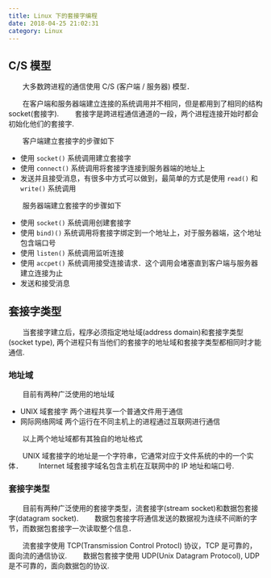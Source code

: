 ```yaml
---
title: Linux 下的套接字编程
date: 2018-04-25 21:02:31
category: Linux
---
```


## C/S 模型

　　大多数跨进程的通信使用 C/S (客户端 / 服务器) 模型．
<!-- more -->
　　在客户端和服务器端建立连接的系统调用并不相同，但是都用到了相同的结构 socket(套接字).
　　套接字是跨进程通信通道的一段，两个进程连接开始时都会初始化他们的套接字.

　　客户端建立套接字的步骤如下
- 使用 `socket()` 系统调用建立套接字
- 使用 `connect()` 系统调用将套接字连接到服务器端的地址上
- 发送并且接受消息，有很多中方式可以做到，最简单的方式是使用 `read()` 和 `write()` 系统调用

　　服务器端建立套接字的步骤如下
- 使用 `socket()` 系统调用创建套接字
- 使用 `bind)()` 系统调用将套接字绑定到一个地址上，对于服务器端，这个地址包含端口号
- 使用 `listen()` 系统调用监听连接
- 使用 `accpet()` 系统调用接受连接请求．这个调用会堵塞直到客户端与服务器建立连接为止
- 发送和接受消息

## 套接字类型

　　当套接字建立后，程序必须指定地址域(address domain)和套接字类型(socket type), 两个进程只有当他们的套接字的地址域和套接字类型都相同时才能通信.

### 地址域

　　目前有两种广泛使用的地址域
- UNIX 域套接字
    两个进程共享一个普通文件用于通信
- 网际网络网域
    两个运行在不同主机上的进程通过互联网进行通信

　　以上两个地址域都有其独自的地址格式

　　UNIX 域套接字的地址是一个字符串，它通常对应于文件系统的中的一个实体．
　　Internet 域套接字域名包含主机在互联网中的 IP 地址和端口号.

### 套接字类型

　　目前有两种广泛使用的套接字类型，流套接字(stream socket)和数据包套接字(datagram socket).
　　数据包套接字将通信发送的数据视为连续不间断的字节，而数据包套接字一次读取整个信息．

　　流套接字使用 TCP(Transmission Control Protocl) 协议，TCP 是可靠的，面向流的通信协议.
　　数据包套接字使用 UDP(Unix Datagram Protocol), UDP 是不可靠的，面向数据包的协议.

